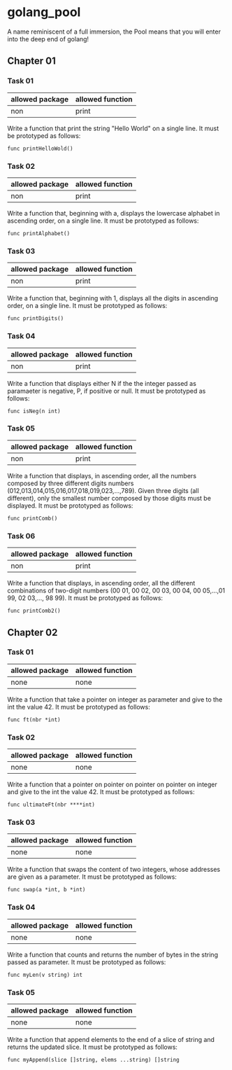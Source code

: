 # golang_pool
A name reminiscent of a full immersion, the Pool means that you will enter into the deep end of golang! 


## Chapter 01

### Task 01

| allowed package  | allowed function |
| ---------------- |------------------|
| non              | print            |

Write a function that print the string "Hello World" on a single line. It must be prototyped as follows:

`func printHelloWold()`

### Task 02

| allowed package  | allowed function |
| ---------------- |------------------|
| non              | print            |

Write a function that, beginning with a, displays the lowercase alphabet in ascending order, on a single line. It must be prototyped as follows:

`func printAlphabet()`

### Task 03

| allowed package  | allowed function |
| ---------------- |------------------|
| non              | print            |

Write a function that, beginning with 1, displays all the digits in ascending order, on a single line. It must be prototyped as follows:

`func printDigits()`

### Task 04

| allowed package  | allowed function |
| ---------------- |------------------|
| non              | print            |

Write a function that displays either N if the the integer passed as paramaeter is negative, P, if positive or null. It must be prototyped as follows:

`func isNeg(n int)`

### Task 05 

| allowed package  | allowed function |
| ---------------- |------------------|
| non              | print            |

Write a function that displays, in ascending order, all the numbers composed by three different digits numbers (012,013,014,015,016,017,018,019,023,...,789). Given three digits (all different), only the smallest number composed by those digits must be displayed. It must be prototyped as follows:

`func printComb()`

### Task 06

| allowed package  | allowed function |
| ---------------- |------------------|
| non              | print            |

Write a function that displays, in ascending order, all the different combinations of two-digit numbers (00 01, 00 02, 00 03, 00 04, 00 05,...,01 99, 02 03,..., 98 99). It must be prototyped as follows:

`func printComb2()`


## Chapter 02

### Task 01

| allowed package  | allowed function |
| ---------------- |------------------|
| none             | none             |

Write a function that take a pointer on integer as parameter and give to the int the value 42. It must be prototyped as follows:

`func ft(nbr *int)`

### Task 02

| allowed package  | allowed function |
| ---------------- |------------------|
| none             | none             |

Write a function that a pointer on pointer on pointer on pointer on integer and give to the int the value 42. It must be prototyped as follows:

`func ultimateFt(nbr ****int)`

### Task 03 

| allowed package  | allowed function |
| ---------------- |------------------|
| none             | none             |

Write a function that swaps the content of two integers, whose addresses are given as a parameter. It must be prototyped as follows:

`func swap(a *int, b *int)`

### Task 04

| allowed package  | allowed function |
| ---------------- |------------------|
| none             | none             |


Write a function that counts and returns the number of bytes in the string passed as parameter. It must be prototyped as follows: 

`func myLen(v string) int`

### Task 05

| allowed package  | allowed function |
| ---------------- |------------------|
| none             | none             |


Write a function that append elements to the end of a slice of string and returns the updated slice. It must be prototyped as follows: 

`func myAppend(slice []string, elems ...string) []string`
